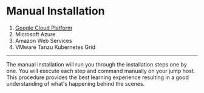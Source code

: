 # Manual Installation

1. [Google Cloud Platform](./gcp/README.md)
2. Microsoft Azure
3. Amazon Web Services
4. VMware Tanzu Kubernetes Grid

---

The manual installation will run you through the installation steps one by one. You will execute each step and command manually on your jump host. This procedure provides the best learning experience resulting in a good understanding of what's happening behind the scenes.
